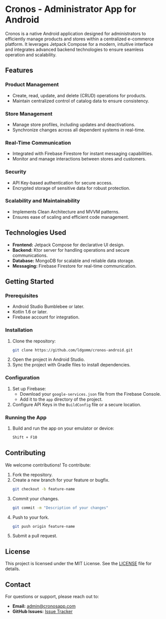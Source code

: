 # Cronos - Administrator App for Android

Cronos is a native Android application designed for administrators to efficiently manage products and stores within a centralized e-commerce platform. It leverages Jetpack Compose for a modern, intuitive interface and integrates advanced backend technologies to ensure seamless operation and scalability.

## Features

### Product Management
- Create, read, update, and delete (CRUD) operations for products.
- Maintain centralized control of catalog data to ensure consistency.

### Store Management
- Manage store profiles, including updates and deactivations.
- Synchronize changes across all dependent systems in real-time.

### Real-Time Communication
- Integrated with Firebase Firestore for instant messaging capabilities.
- Monitor and manage interactions between stores and customers.

### Security
- API Key-based authentication for secure access.
- Encrypted storage of sensitive data for robust protection.

### Scalability and Maintainability
- Implements Clean Architecture and MVVM patterns.
- Ensures ease of scaling and efficient code management.

## Technologies Used

- **Frontend:** Jetpack Compose for declarative UI design.
- **Backend:** Ktor server for handling operations and secure communications.
- **Database:** MongoDB for scalable and reliable data storage.
- **Messaging:** Firebase Firestore for real-time communication.

## Getting Started

### Prerequisites
- Android Studio Bumblebee or later.
- Kotlin 1.6 or later.
- Firebase account for integration.

### Installation
1. Clone the repository:
   ```bash
   git clone https://github.com/ldgomm/cronos-android.git
   ```
2. Open the project in Android Studio.
3. Sync the project with Gradle files to install dependencies.

### Configuration
1. Set up Firebase:
   - Download your `google-services.json` file from the Firebase Console.
   - Add it to the `app` directory of the project.
2. Configure API Keys in the `BuildConfig` file or a secure location.

### Running the App
1. Build and run the app on your emulator or device:
   ```bash
   Shift + F10
   ```

## Contributing

We welcome contributions! To contribute:
1. Fork the repository.
2. Create a new branch for your feature or bugfix.
   ```bash
   git checkout -b feature-name
   ```
3. Commit your changes.
   ```bash
   git commit -m "Description of your changes"
   ```
4. Push to your fork.
   ```bash
   git push origin feature-name
   ```
5. Submit a pull request.

## License

This project is licensed under the MIT License. See the [LICENSE](LICENSE) file for details.

## Contact

For questions or support, please reach out to:
- **Email:** admin@cronosapp.com
- **GitHub Issues:** [Issue Tracker](https://github.com/yourusername/cronos-android/issues)
